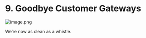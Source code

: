# 9. Goodbye Customer Gateways


![image.png](https://prod-files-secure.s3.us-west-2.amazonaws.com/d5da4832-3825-4b06-9f7d-86c687d890a2/fe6ae0bb-7412-4111-8fdb-b061543f5331/image.png?X-Amz-Algorithm=AWS4-HMAC-SHA256&X-Amz-Content-Sha256=UNSIGNED-PAYLOAD&X-Amz-Credential=AKIAT73L2G45HZZMZUHI%2F20240903%2Fus-west-2%2Fs3%2Faws4_request&X-Amz-Date=20240903T123816Z&X-Amz-Expires=3600&X-Amz-Signature=2c7eb5f1e3bb4ebdc9790c25024033d8c1ac9b1d4aff6d0d69a7ada75cefcfac&X-Amz-SignedHeaders=host&x-id=GetObject)


We’re now as clean as a whistle. 

